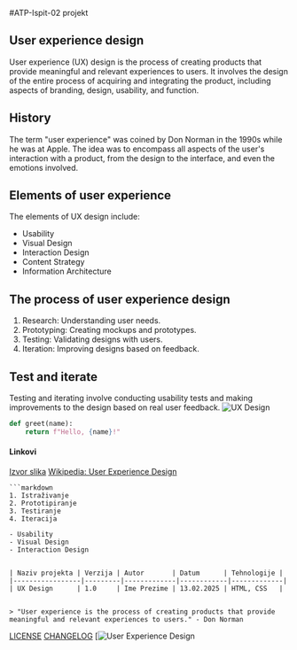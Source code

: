 #ATP-Ispit-02
projekt
## User experience design

User experience (UX) design is the process of creating products that provide meaningful and relevant experiences to users. It involves the design of the entire process of acquiring and integrating the product, including aspects of branding, design, usability, and function.
## History

The term "user experience" was coined by Don Norman in the 1990s while he was at Apple. The idea was to encompass all aspects of the user's interaction with a product, from the design to the interface, and even the emotions involved.
## Elements of user experience

The elements of UX design include:
- Usability
- Visual Design
- Interaction Design
- Content Strategy
- Information Architecture
## The process of user experience design

1. Research: Understanding user needs.
2. Prototyping: Creating mockups and prototypes.
3. Testing: Validating designs with users.
4. Iteration: Improving designs based on feedback.
## Test and iterate

Testing and iterating involve conducting usability tests and making improvements to the design based on real user feedback.
![UX Design](https://www.example.com/path/to/image.jpg)
```python
def greet(name):
    return f"Hello, {name}!"
```

#### Linkovi



[Izvor slika](https://www.pexels.com/photo/moody-black-and-white-seaside-scene-in-istanbul-29668079/)
[Wikipedia: User Experience Design](https://en.wikipedia.org/wiki/User_experience_design)
```
```markdown
1. Istraživanje
2. Prototipiranje
3. Testiranje
4. Iteracija

- Usability
- Visual Design
- Interaction Design


| Naziv projekta | Verzija | Autor       | Datum      | Tehnologije |
|-----------------|---------|-------------|------------|-------------|
| UX Design      | 1.0     | Ime Prezime | 13.02.2025 | HTML, CSS   |


> "User experience is the process of creating products that provide meaningful and relevant experiences to users." - Don Norman
```
[LICENSE](LICENSE.md)
[CHANGELOG](CHANGELOG.md)
[![User Experience Design](https://www.youtube.com/watch?v=IYd1-cPwQCk)




